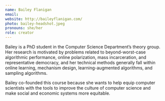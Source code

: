 ```yaml
---
name: Bailey Flanigan
email:
website: http://baileyflanigan.com/
photo: bailey-headshot.jpeg
pronouns: she/her
role: creator
---
```


Bailey is a PhD student in the Computer Science Department’s theory group. Her research is motivated by problems related to beyond-worst-case algorithmic performance, online polarization, mass incarceration, and representative democracy, and her technical methods generally fall within online learning, mechanism design, learning-augmented algorithms, and sampling algorithms.

Bailey co-founded this course because she wants to help equip computer scientists with the tools to improve the culture of computer science and make social and economic systems more equitable.
